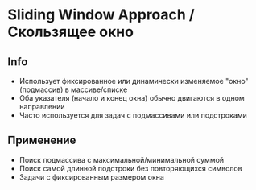 # Sliding Window Approach / Скользящее окно


## Info
- Использует фиксированное или динамически изменяемое "окно" (подмассив) в массиве/списке
- Оба указателя (начало и конец окна) обычно двигаются в одном направлении
- Часто используется для задач с подмассивами или подстроками


## Применение
- Поиск подмассива с максимальной/минимальной суммой
- Поиск самой длинной подстроки без повторяющихся символов
- Задачи с фиксированным размером окна